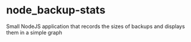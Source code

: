 # node_backup-stats

Small NodeJS application that records the sizes of backups and displays them in a simple graph
